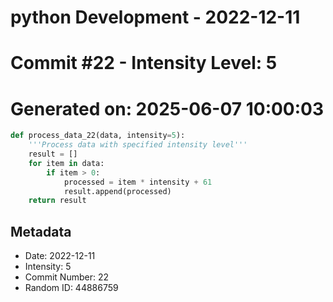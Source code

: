 ﻿# python Development - 2022-12-11
# Commit #22 - Intensity Level: 5
# Generated on: 2025-06-07 10:00:03
```python
def process_data_22(data, intensity=5):
    '''Process data with specified intensity level'''
    result = []
    for item in data:
        if item > 0:
            processed = item * intensity + 61
            result.append(processed)
    return result
```
## Metadata
- Date: 2022-12-11
- Intensity: 5
- Commit Number: 22
- Random ID: 44886759
